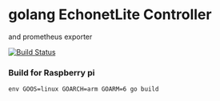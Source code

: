 
# golang EchonetLite Controller

and prometheus exporter

[![Build Status](https://travis-ci.org/u-one/go-el-controller.svg?branch=master)](https://travis-ci.org/u-one/go-el-controller)

### Build for Raspberry pi

```
env GOOS=linux GOARCH=arm GOARM=6 go build
```

